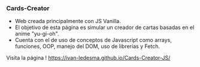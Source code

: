 ### Cards-Creator
- Web creada principalmente con JS Vanilla.
- El objetivo de esta página es simular un creador de cartas basadas en el anime "yu-gi-oh".
- Cuenta con el de uso de conceptos de Javascript como arrays, funciones, OOP, manejo del DOM, uso de librerías y Fetch.

Visita la página ! 
https://ivan-ledesma.github.io/Cards-Creator-JS/
